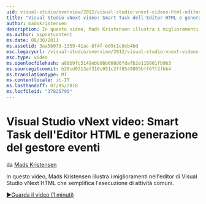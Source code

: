 ```yaml
---
uid: visual-studio/overview/2012/visual-studio-vnext-videos-html-editor-smart-tasks-and-event-handler-generation
title: "Visual Studio vNext video: Smart Task dell'Editor HTML e generazione del gestore eventi | Microsoft Docs"
author: madskristensen
description: In questo video, Mads Kristensen illustra i miglioramenti nell'editor di Visual Studio vNext HTML che semplifica l'esecuzione di attività comuni.
ms.author: aspnetcontent
ms.date: 08/30/2011
ms.assetid: 3aa5b073-1359-41ac-8f4f-b09c1c8cb4bd
msc.legacyurl: /visual-studio/overview/2012/visual-studio-vnext-videos-html-editor-smart-tasks-and-event-handler-generation
msc.type: video
ms.openlocfilehash: a88b9fc3148ebb9bb608d6fdafb2e116801fb9b3
ms.sourcegitcommit: b28cd0313af316c051c2ff8549865bff67f2fbb4
ms.translationtype: MT
ms.contentlocale: it-IT
ms.lasthandoff: 07/05/2018
ms.locfileid: "37825795"
---
```

<a name="visual-studio-vnext-videos-html-editor-smart-tasks-and-event-handler-generation"></a>Visual Studio vNext video: Smart Task dell'Editor HTML e generazione del gestore eventi
====================
da [Mads Kristensen](https://github.com/madskristensen)

In questo video, Mads Kristensen illustra i miglioramenti nell'editor di Visual Studio vNext HTML che semplifica l'esecuzione di attività comuni.

[&#9654;Guarda il video (1 minuti)](https://channel9.msdn.com/Blogs/ASP-NET-Site-Videos/visual-studio-vnext-videos-html-editor-smart-tasks-and-event-handler-generation)
